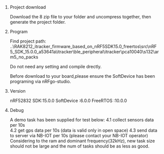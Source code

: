 1. Project download

   Download the 8 zip file to your folder and uncompress together, then generate the project folder.
2. Program

   Find project path:
   ..\RAK8212_itracker_firmware_based_on_nRF5SDK15.0_freertos\src\nRF5_SDK_15.0.0_a53641a\itracker\ble_peripheral\itracker\pca10040\s132\arm5_no_packs
   
   Do not need any setting and compile drectly.
   
   Before download to your board,please ensure the SoftDevice has been programing via nRFgo-studio.
3. Version

   nRF52832 SDK:15.0.0
   SoftDevice  :6.0.0
   FreeRTOS    :10.0.0
   
4. Debug

   A demo task has been supplied for test below:
   4.1 collect sensors data per 10s    
   4.2 get gps data per 10s (data is valid only in open space)
   4.3 send data to server via NB-IOT per 10s (please contact your NB-IOT operator)
   Considering to the ram and dominant frequency(32kHz), new task size should not be large and the num of tasks should be as less as good.
